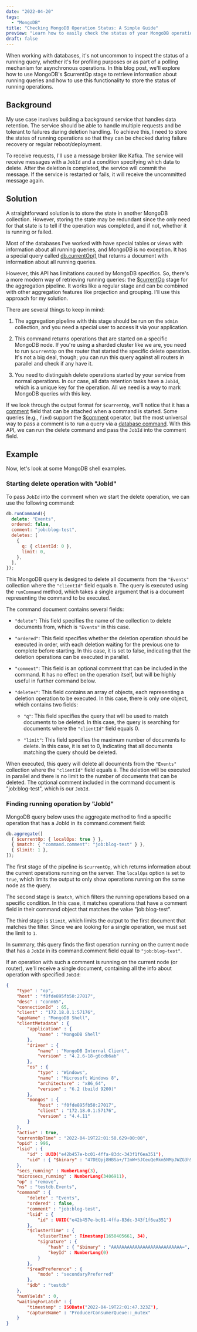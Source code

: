 ```yaml
---
date: "2022-04-20"
tags:
  - "MongoDB"
title: "Checking MongoDB Operation Status: A Simple Guide"
preview: "Learn how to easily check the status of your MongoDB operations with this step-by-step guide."
draft: false
---
```


When working with databases, it's not uncommon to inspect the status of a running query, whether it's for profiling purposes or as part of a polling mechanism for asynchronous operations. In this blog post, we'll explore how to use MongoDB's $currentOp stage to retrieve information about running queries and how to use this functionality to store the status of running operations.

## Background

My use case involves building a background service that handles data retention. The service should be able to handle multiple requests and be tolerant to failures during deletion handling. To achieve this, I need to store the states of running operations so that they can be checked during failure recovery or regular reboot/deployment.

To receive requests, I'll use a message broker like Kafka. The service will receive messages with a `JobId` and a condition specifying which data to delete. After the deletion is completed, the service will commit the message. If the service is restarted or fails, it will receive the uncommitted message again.

## Solution

A straightforward solution is to store the state in another MongoDB collection. However, storing the state may be redundant since the only need for that state is to tell if the operation was completed, and if not, whether it is running or failed.

Most of the databases I've worked with have special tables or views with information about all running queries, and MongoDB is no exception. It has a special query called [db.currentOp()](https://www.mongodb.com/docs/manual/reference/method/db.currentOp/) that returns a document with information about all running queries.

However, this API has limitations caused by MongoDB specifics. So, there's a more modern way of retrieving running queries: the [$currentOp](https://www.mongodb.com/docs/manual/reference/operator/aggregation/currentOp/) stage for the aggregation pipeline. It works like a regular stage and can be combined with other aggregation features like projection and grouping. I'll use this approach for my solution.

There are several things to keep in mind:

1. The aggregation pipeline with this stage should be run on the `admin` collection, and you need a special user to access it via your application.

2. This command returns operations that are started on a specific MongoDB node. If you're using a sharded cluster like we are, you need to run `$currentOp` on the router that started the specific delete operation. It's not a big deal, though; you can run this query against all routers in parallel and check if any have it.

3. You need to distinguish delete operations started by your service from normal operations. In our case, all data retention tasks have a `JobId`, which is a unique key for the operation. All we need is a way to mark MongoDB queries with this key.

If we look through the output format for `$currentOp`, we'll notice that it has a [comment](https://www.mongodb.com/docs/manual/reference/command/currentOp/#mongodb-data-currentOp.command) field that can be attached when a command is started. Some queries (e.g., `find`) support the [$comment](https://www.mongodb.com/docs/manual/reference/operator/query/comment/) operator, but the most universal way to pass a comment is to run a query via a [database command](https://www.mongodb.com/docs/manual/reference/command/#database-commands). With this API, we can run the delete command and pass the `JobId` into the comment field.

## Example

Now, let's look at some MongoDB shell examples.

### Starting delete operation with "JobId"

To pass `JobId` into the comment when we start the delete operation, we can use the following command:

```js
db.runCommand({
  delete: "Events",
  ordered: false,
  comment: "job:blog-test",
  deletes: [
    {
      q: { clientId: 0 },
      limit: 0,
    },
  ],
});
```

This MongoDB query is designed to delete all documents from the `"Events"` collection where the `"clientId"` field equals `0`. The query is executed using the `runCommand` method, which takes a single argument that is a document representing the command to be executed.

The command document contains several fields:

- `"delete"`: This field specifies the name of the collection to delete documents from, which is `"Events"` in this case.

- `"ordered"`: This field specifies whether the deletion operation should be executed in order, with each deletion waiting for the previous one to complete before starting. In this case, it is set to false, indicating that the deletion operations can be executed in parallel.

- `"comment"`: This field is an optional comment that can be included in the command. It has no effect on the operation itself, but will be highly useful in further command below.

- `"deletes"`: This field contains an array of objects, each representing a deletion operation to be executed. In this case, there is only one object, which contains two fields:

  - `"q"`: This field specifies the query that will be used to match documents to be deleted. In this case, the query is searching for documents where the `"clientId"` field equals 0.

  - `"limit"`: This field specifies the maximum number of documents to delete. In this case, it is set to 0, indicating that all documents matching the query should be deleted.

When executed, this query will delete all documents from the `"Events"` collection where the `"clientId"` field equals `0`. The deletion will be executed in parallel and there is no limit to the number of documents that can be deleted. The optional comment included in the command document is "job:blog-test", which is our `JobId`.

### Finding running operation by "JobId"

MongoDB query below uses the aggregate method to find a specific operation that has a JobId in its command.comment field:

```js
db.aggregate([
  { $currentOp: { localOps: true } },
  { $match: { "command.comment": "job:blog-test" } },
  { $limit: 1 },
]);
```

The first stage of the pipeline is `$currentOp`, which returns information about the current operations running on the server. The `localOps` option is set to `true`, which limits the output to only show operations running on the same node as the query.

The second stage is `$match`, which filters the running operations based on a specific condition. In this case, it matches operations that have a comment field in their command object that matches the value "job:blog-test".

The third stage is `$limit`, which limits the output to the first document that matches the filter. Since we are looking for a single operation, we must set the limit to `1`.

In summary, this query finds the first operation running on the current node that has a `JobId` in its command.comment field equal to `"job:blog-test"`.

If an operation with such a comment is running on the current node (or router), we'll receive a single document, containing all the info about operation with specified `JobId`:

```json
{
    "type" : "op",
    "host" : "f0fde895fb50:27017",
    "desc" : "conn65",
    "connectionId" : 65,
    "client" : "172.18.0.1:57176",
    "appName" : "MongoDB Shell",
    "clientMetadata" : {
        "application" : {
            "name" : "MongoDB Shell"
        },
        "driver" : {
            "name" : "MongoDB Internal Client",
            "version" : "4.2.6-18-g6cdb6ab"
        },
        "os" : {
            "type" : "Windows",
            "name" : "Microsoft Windows 8",
            "architecture" : "x86_64",
            "version" : "6.2 (build 9200)"
        },
        "mongos" : {
            "host" : "f0fde895fb50:27017",
            "client" : "172.18.0.1:57176",
            "version" : "4.4.11"
        }
    },
    "active" : true,
    "currentOpTime" : "2022-04-19T22:01:50.629+00:00",
    "opid" : 996,
    "lsid" : {
        "id" : UUID("e42b457e-bc01-4ffa-83dc-343f1f6ea351"),
        "uid" : { "$binary" : "47DEQpj8HBSa+/TImW+5JCeuQeRkm5NMpJWZG3hSuFU=", "$type" : "00" }
    },
    "secs_running" : NumberLong(3),
    "microsecs_running" : NumberLong(3406911),
    "op" : "remove",
    "ns" : "testdb.Events",
    "command" : {
        "delete" : "Events",
        "ordered" : false,
        "comment" : "job:blog-test",
        "lsid" : {
            "id" : UUID("e42b457e-bc01-4ffa-83dc-343f1f6ea351")
        },
        "$clusterTime" : {
            "clusterTime" : Timestamp(1650405661, 34),
            "signature" : {
                "hash" : { "$binary" : "AAAAAAAAAAAAAAAAAAAAAAAAAAA=", "$type" : "00" },
                "keyId" : NumberLong(0)
            }
        },
        "$readPreference" : {
            "mode" : "secondaryPreferred"
        },
        "$db" : "testdb"
    },
    "numYields" : 0,
    "waitingForLatch" : {
        "timestamp" : ISODate("2022-04-19T22:01:47.323Z"),
        "captureName" : "ProducerConsumerQueue::_mutex"
    }
}
```

